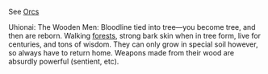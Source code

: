 See [Orcs](Orcs)

Uhionai: The Wooden Men: Bloodline tied into tree—you become tree, and then are reborn. Walking [forests](Forests), strong bark skin when in tree form, live for centuries, and tons of wisdom. They can only grow in special soil however, so always have to return home. Weapons made from their wood are absurdly powerful (sentient, etc). 